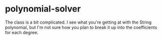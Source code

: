 # polynomial-solver
The class is a bit complicated.
I see what you're getting at with the String polynomial, but I'm not sure how you plan to break it up into the coefficients for each degree.
